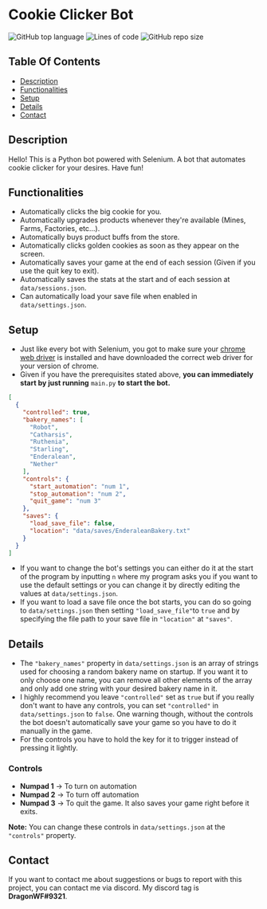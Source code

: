 # Cookie Clicker Bot

![GitHub top language](https://img.shields.io/github/languages/top/DragunWF/Cookie-Clicker-Bot)
![Lines of code](https://img.shields.io/tokei/lines/github/DragunWF/Cookie-Clicker-Bot)
![GitHub repo size](https://img.shields.io/github/repo-size/DragunWF/Cookie-Clicker-Bot)

## Table Of Contents

- [Description](#Description)
- [Functionalities](#Functionalities)
- [Setup](#Setup)
- [Details](#Details)
- [Contact](#Contact)

## Description

Hello! This is a Python bot powered with Selenium. A bot that automates cookie clicker
for your desires. Have fun!

## Functionalities

- Automatically clicks the big cookie for you.
- Automatically upgrades products whenever they're available (Mines, Farms, Factories, etc...).
- Automatically buys product buffs from the store.
- Automatically clicks golden cookies as soon as they appear on the screen.
- Automatically saves your game at the end of each session (Given if you use the quit key to exit).
- Automatically saves the stats at the start and of each session at `data/sessions.json`.
- Can automatically load your save file when enabled in `data/settings.json`.

## Setup

- Just like every bot with Selenium, you got to make sure your
  [chrome web driver](https://sites.google.com/a/chromium.org/chromedriver/downloads)
  is installed and have downloaded the correct web driver for your version of chrome.
- Given if you have the prerequisites stated above, **you can immediately start by just running**
  `main.py` **to start the bot.**

```json
[
  {
    "controlled": true,
    "bakery_names": [
      "Robot",
      "Catharsis",
      "Ruthenia",
      "Starling",
      "Enderalean",
      "Nether"
    ],
    "controls": {
      "start_automation": "num 1",
      "stop_automation": "num 2",
      "quit_game": "num 3"
    },
    "saves": {
      "load_save_file": false,
      "location": "data/saves/EnderaleanBakery.txt"
    }
  }
]
```

- If you want to change the bot's settings you can either do it at the start of the program
  by inputting `n` where my program asks you if you want to use the default settings or you
  can change it by directly editing the values at `data/settings.json`.
- If you want to load a save file once the bot starts, you can do so going to `data/settings.json`
  then setting `"load_save_file"`to `true` and by specifying the file path to your save file
  in `"location"` at `"saves"`.

## Details

- The `"bakery_names"` property in `data/settings.json` is an array of strings used for choosing
  a random bakery name on startup. If you want it to only choose one name, you can remove all other
  elements of the array and only add one string with your desired bakery name in it.
- I highly recommend you leave `"controlled"` set as `true` but if you really don't want to
  have any controls, you can set `"controlled"` in `data/settings.json` to `false`. One warning
  though, without the controls the bot doesn't automatically save your game so you have to
  do it manually in the game.
- For the controls you have to hold the key for it to trigger instead of pressing it lightly.

### Controls

- **Numpad 1** -> To turn on automation
- **Numpad 2** -> To turn off automation
- **Numpad 3** -> To quit the game. It also saves your game right before it exits.

**Note:** You can change these controls in `data/settings.json` at the `"controls"`
property.

## Contact

If you want to contact me about suggestions or bugs to report with this project, you
can contact me via discord. My discord tag is **DragonWF#9321**.
